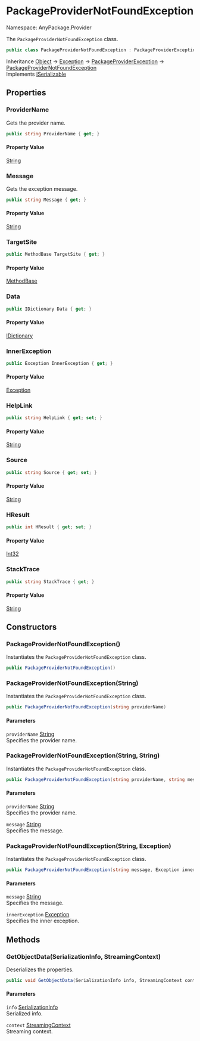 # PackageProviderNotFoundException

Namespace: AnyPackage.Provider

The `PackageProviderNotFoundException` class.

```csharp
public class PackageProviderNotFoundException : PackageProviderException, System.Runtime.Serialization.ISerializable
```

Inheritance [Object](https://docs.microsoft.com/en-us/dotnet/api/system.object) → [Exception](https://docs.microsoft.com/en-us/dotnet/api/system.exception) → [PackageProviderException](./anypackage.provider.packageproviderexception.md) → [PackageProviderNotFoundException](./anypackage.provider.packageprovidernotfoundexception.md)<br>
Implements [ISerializable](https://docs.microsoft.com/en-us/dotnet/api/system.runtime.serialization.iserializable)

## Properties

### **ProviderName**

Gets the provider name.

```csharp
public string ProviderName { get; }
```

#### Property Value

[String](https://docs.microsoft.com/en-us/dotnet/api/system.string)<br>

### **Message**

Gets the exception message.

```csharp
public string Message { get; }
```

#### Property Value

[String](https://docs.microsoft.com/en-us/dotnet/api/system.string)<br>

### **TargetSite**

```csharp
public MethodBase TargetSite { get; }
```

#### Property Value

[MethodBase](https://docs.microsoft.com/en-us/dotnet/api/system.reflection.methodbase)<br>

### **Data**

```csharp
public IDictionary Data { get; }
```

#### Property Value

[IDictionary](https://docs.microsoft.com/en-us/dotnet/api/system.collections.idictionary)<br>

### **InnerException**

```csharp
public Exception InnerException { get; }
```

#### Property Value

[Exception](https://docs.microsoft.com/en-us/dotnet/api/system.exception)<br>

### **HelpLink**

```csharp
public string HelpLink { get; set; }
```

#### Property Value

[String](https://docs.microsoft.com/en-us/dotnet/api/system.string)<br>

### **Source**

```csharp
public string Source { get; set; }
```

#### Property Value

[String](https://docs.microsoft.com/en-us/dotnet/api/system.string)<br>

### **HResult**

```csharp
public int HResult { get; set; }
```

#### Property Value

[Int32](https://docs.microsoft.com/en-us/dotnet/api/system.int32)<br>

### **StackTrace**

```csharp
public string StackTrace { get; }
```

#### Property Value

[String](https://docs.microsoft.com/en-us/dotnet/api/system.string)<br>

## Constructors

### **PackageProviderNotFoundException()**

Instantiates the `PackageProviderNotFoundException` class.

```csharp
public PackageProviderNotFoundException()
```

### **PackageProviderNotFoundException(String)**

Instantiates the `PackageProviderNotFoundException` class.

```csharp
public PackageProviderNotFoundException(string providerName)
```

#### Parameters

`providerName` [String](https://docs.microsoft.com/en-us/dotnet/api/system.string)<br>
Specifies the provider name.

### **PackageProviderNotFoundException(String, String)**

Instantiates the `PackageProviderNotFoundException` class.

```csharp
public PackageProviderNotFoundException(string providerName, string message)
```

#### Parameters

`providerName` [String](https://docs.microsoft.com/en-us/dotnet/api/system.string)<br>
Specifies the provider name.

`message` [String](https://docs.microsoft.com/en-us/dotnet/api/system.string)<br>
Specifies the message.

### **PackageProviderNotFoundException(String, Exception)**

Instantiates the `PackageProviderNotFoundException` class.

```csharp
public PackageProviderNotFoundException(string message, Exception innerException)
```

#### Parameters

`message` [String](https://docs.microsoft.com/en-us/dotnet/api/system.string)<br>
Specifies the message.

`innerException` [Exception](https://docs.microsoft.com/en-us/dotnet/api/system.exception)<br>
Specifies the inner exception.

## Methods

### **GetObjectData(SerializationInfo, StreamingContext)**

Deserializes the properties.

```csharp
public void GetObjectData(SerializationInfo info, StreamingContext context)
```

#### Parameters

`info` [SerializationInfo](https://docs.microsoft.com/en-us/dotnet/api/system.runtime.serialization.serializationinfo)<br>
Serialized info.

`context` [StreamingContext](https://docs.microsoft.com/en-us/dotnet/api/system.runtime.serialization.streamingcontext)<br>
Streaming context.
